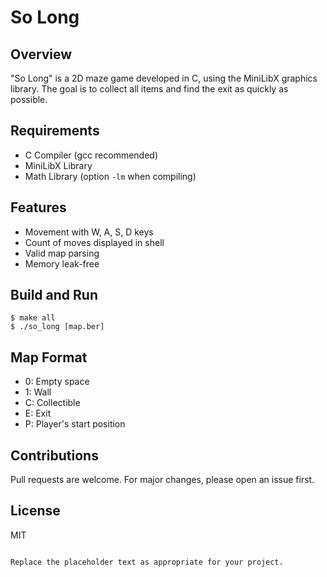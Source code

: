 # So Long

## Overview
"So Long" is a 2D maze game developed in C, using the MiniLibX graphics library. The goal is to collect all items and find the exit as quickly as possible.

## Requirements
- C Compiler (gcc recommended)
- MiniLibX Library
- Math Library (option `-lm` when compiling)

## Features
- Movement with W, A, S, D keys
- Count of moves displayed in shell
- Valid map parsing
- Memory leak-free

## Build and Run
```
$ make all
$ ./so_long [map.ber]
```

## Map Format
- 0: Empty space
- 1: Wall
- C: Collectible
- E: Exit
- P: Player's start position

## Contributions
Pull requests are welcome. For major changes, please open an issue first.

## License
MIT
```

Replace the placeholder text as appropriate for your project.
